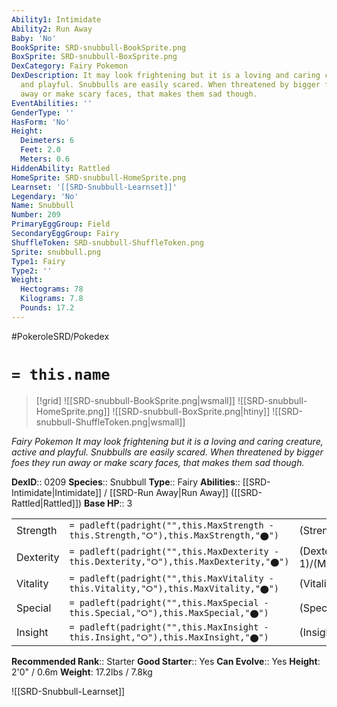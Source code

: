 ```yaml
---
Ability1: Intimidate
Ability2: Run Away
Baby: 'No'
BookSprite: SRD-snubbull-BookSprite.png
BoxSprite: SRD-snubbull-BoxSprite.png
DexCategory: Fairy Pokemon
DexDescription: It may look frightening but it is a loving and caring creature, active
  and playful. Snubbulls are easily scared. When threatened by bigger foes they run
  away or make scary faces, that makes them sad though.
EventAbilities: ''
GenderType: ''
HasForm: 'No'
Height:
  Deimeters: 6
  Feet: 2.0
  Meters: 0.6
HiddenAbility: Rattled
HomeSprite: SRD-snubbull-HomeSprite.png
Learnset: '[[SRD-Snubbull-Learnset]]'
Legendary: 'No'
Name: Snubbull
Number: 209
PrimaryEggGroup: Field
SecondaryEggGroup: Fairy
ShuffleToken: SRD-snubbull-ShuffleToken.png
Sprite: snubbull.png
Type1: Fairy
Type2: ''
Weight:
  Hectograms: 78
  Kilograms: 7.8
  Pounds: 17.2
---
```


#PokeroleSRD/Pokedex

# `= this.name`

> [!grid]
> ![[SRD-snubbull-BookSprite.png|wsmall]]
> ![[SRD-snubbull-HomeSprite.png]]
> ![[SRD-snubbull-BoxSprite.png|htiny]]
> ![[SRD-snubbull-ShuffleToken.png|wsmall]]


*Fairy Pokemon*
*It may look frightening but it is a loving and caring creature, active and playful. Snubbulls are easily scared. When threatened by bigger foes they run away or make scary faces, that makes them sad though.*

**DexID**:: 0209
**Species**:: Snubbull
**Type**:: Fairy
**Abilities**:: [[SRD-Intimidate|Intimidate]] / [[SRD-Run Away|Run Away]] ([[SRD-Rattled|Rattled]])
**Base HP**:: 3

|           |                                                                                        |                                          |
| --------- | -------------------------------------------------------------------------------------- | ---------------------------------------- |
| Strength  | `= padleft(padright("",this.MaxStrength - this.Strength,"⭘"),this.MaxStrength,"⬤")`    | (Strength::2)/(MaxStrength::5)   |
| Dexterity | `= padleft(padright("",this.MaxDexterity - this.Dexterity,"⭘"),this.MaxDexterity,"⬤")` | (Dexterity:: 1)/(MaxDexterity::3) |
| Vitality  | `= padleft(padright("",this.MaxVitality - this.Vitality,"⭘"),this.MaxVitality,"⬤")`    | (Vitality::2)/(MaxVitality::4)   |
| Special   | `= padleft(padright("",this.MaxSpecial - this.Special,"⭘"),this.MaxSpecial,"⬤")`       | (Special::1)/(MaxSpecial::3)     |
| Insight   | `= padleft(padright("",this.MaxInsight - this.Insight,"⭘"),this.MaxInsight,"⬤")`       | (Insight::1)/(MaxInsight::3)     |


**Recommended Rank**:: Starter
**Good Starter**:: Yes
**Can Evolve**:: Yes
**Height**: 2'0" / 0.6m
**Weight**: 17.2lbs / 7.8kg

![[SRD-Snubbull-Learnset]]